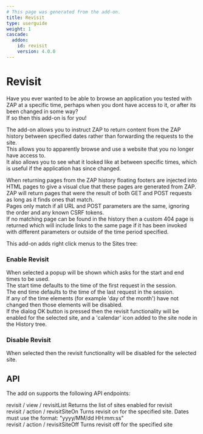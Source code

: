 ```yaml
---
# This page was generated from the add-on.
title: Revisit
type: userguide
weight: 1
cascade:
  addon:
    id: revisit
    version: 4.0.0
---
```


# Revisit

Have you ever wanted to be able to browse an application you tested with ZAP at a specific time,
perhaps when you dont have access to it, or after its been changed in some way?  
If so then this add-on is for you!

The add-on allows you to instruct ZAP to return content from the ZAP history between specified
dates rather than forwarding the requests to the site.  
This allows you to apparently browse and use a website that you no longer have access to.  
It also allows you to see what it looked like at between specific times, which is useful if
the application has since changed.

When returning pages from the ZAP history floating footers are injected into HTML pages to
give a visual clue that these pages are generated from ZAP.  
ZAP will return pages that were the result of both GET and POST requests as long as it finds ones that match.  
Pages only match if all URL and POST parameters are the same, ignoring the order and any known CSRF tokens.  
If no matching page can be found in the history then a custom 404 page is returned which will
include links to the same page if it has been invoked with different parameters or outside of the time period specified.

This add-on adds right click menus to the Sites tree:

### Enable Revisit

When selected a popup will be shown which asks for the start and end times to be used.  
The start time defaults to the time of the first request in the session.  
The end time defaults to the time of the last request in the session.  
If any of the time elements (for example 'day of the month') have not changed then those elements will be disabled.  
If the dialog OK button is pressed then the revisit functionality will be enabled for the selected site, and a 'calendar' icon added to the site node in the History tree.

### Disable Revisit

When selected then the revisit functionality will be disabled for the selected site.

## API

The add on supports the following API endpoints:

revisit / view / revisitList Returns the list of sites enabled for revisit  
revisit / action / revisitSiteOn Turns revisit on for the specified site. Dates must use the format: "yyyy/MM/dd HH:mm:ss"  
revisit / action / revisitSiteOff Turns revisit off for the specified site
